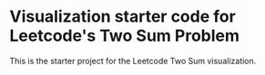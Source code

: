 # Visualization starter code for Leetcode's Two Sum Problem

This is the starter project for the Leetcode Two Sum visualization. 
